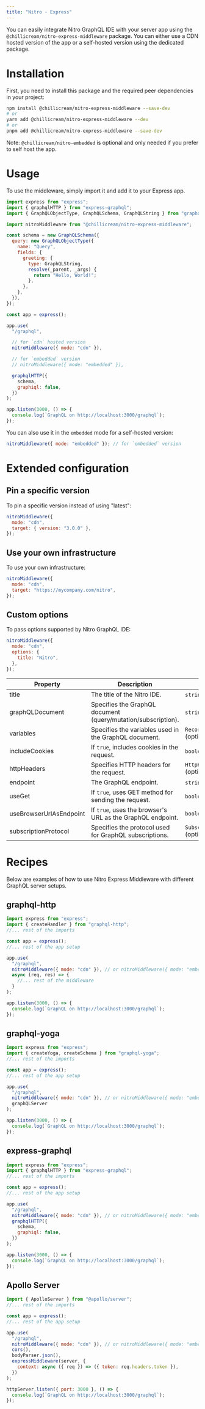 ```yaml
---
title: "Nitro - Express"
---
```


You can easily integrate Nitro GraphQL IDE with your server app using the `@chillicream/nitro-express-middleware` package.
You can either use a CDN hosted version of the app or a self-hosted version using the dedicated package.

# Installation

First, you need to install this package and the required peer dependencies in your project:

```bash
npm install @chillicream/nitro-express-middleware --save-dev
# or
yarn add @chillicream/nitro-express-middleware --dev
# or
pnpm add @chillicream/nitro-express-middleware --save-dev
```

Note: `@chillicream/nitro-embedded` is optional and only needed if you prefer to self host the app.

# Usage

To use the middleware, simply import it and add it to your Express app.

```javascript
import express from "express";
import { graphqlHTTP } from "express-graphql";
import { GraphQLObjectType, GraphQLSchema, GraphQLString } from "graphql";

import nitroMiddleware from "@chillicream/nitro-express-middleware";

const schema = new GraphQLSchema({
  query: new GraphQLObjectType({
    name: "Query",
    fields: {
      greeting: {
        type: GraphQLString,
        resolve(_parent, _args) {
          return "Hello, World!";
        },
      },
    },
  }),
});

const app = express();

app.use(
  "/graphql",

  // for `cdn` hosted version
  nitroMiddleware({ mode: "cdn" }),

  // for `embedded` version
  // nitroMiddleware({ mode: "embedded" }),

  graphqlHTTP({
    schema,
    graphiql: false,
  })
);

app.listen(3000, () => {
  console.log(`GraphQL on http://localhost:3000/graphql`);
});
```

You can also use it in the `embedded` mode for a self-hosted version:

```javascript
nitroMiddleware({ mode: "embedded" }); // for `embedded` version
```

# Extended configuration

## Pin a specific version

To pin a specific version instead of using "latest":

```javascript
nitroMiddleware({
  mode: "cdn",
  target: { version: "3.0.0" },
});
```

## Use your own infrastructure

To use your own infrastructure:

```javascript
nitroMiddleware({
  mode: "cdn",
  target: "https://mycompany.com/nitro",
});
```

## Custom options

To pass options supported by Nitro GraphQL IDE:

```javascript
nitroMiddleware({
  mode: "cdn",
  options: {
    title: "Nitro",
  },
});
```

| Property                | Description                                                   | Type                              |
| ----------------------- | ------------------------------------------------------------- | --------------------------------- |
| title                   | The title of the Nitro IDE.                                   | `string` (optional)               |
| graphQLDocument         | Specifies the GraphQL document (query/mutation/subscription). | `string` (optional)               |
| variables               | Specifies the variables used in the GraphQL document.         | `Record<string, any>` (optional)  |
| includeCookies          | If `true`, includes cookies in the request.                   | `boolean` (optional)              |
| httpHeaders             | Specifies HTTP headers for the request.                       | `HttpHeaderDictionary` (optional) |
| endpoint                | The GraphQL endpoint.                                         | `string` (optional)               |
| useGet                  | If `true`, uses GET method for sending the request.           | `boolean` (optional)              |
| useBrowserUrlAsEndpoint | If `true`, uses the browser's URL as the GraphQL endpoint.    | `boolean`                         |
| subscriptionProtocol    | Specifies the protocol used for GraphQL subscriptions.        | `SubscriptionProtocol` (optional) |

# Recipes

Below are examples of how to use Nitro Express Middleware with different GraphQL server setups.

## graphql-http

```javascript
import express from "express";
import { createHandler } from "graphql-http";
//... rest of the imports

const app = express();
//... rest of the app setup

app.use(
  "/graphql",
  nitroMiddleware({ mode: "cdn" }), // or nitroMiddleware({ mode: "embedded" }),
  async (req, res) => {
    //... rest of the middleware
  }
);

app.listen(3000, () => {
  console.log(`GraphQL on http://localhost:3000/graphql`);
});
```

## graphql-yoga

```javascript
import express from "express";
import { createYoga, createSchema } from "graphql-yoga";
//... rest of the imports

const app = express();
//... rest of the app setup

app.use(
  "/graphql",
  nitroMiddleware({ mode: "cdn" }), // or nitroMiddleware({ mode: "embedded" }),
  graphQLServer
);

app.listen(3000, () => {
  console.log(`GraphQL on http://localhost:3000/graphql`);
});
```

## express-graphql

```javascript
import express from "express";
import { graphqlHTTP } from "express-graphql";
//... rest of the imports

const app = express();
//... rest of the app setup

app.use(
  "/graphql",
  nitroMiddleware({ mode: "cdn" }), // or nitroMiddleware({ mode: "embedded" }),
  graphqlHTTP({
    schema,
    graphiql: false,
  })
);

app.listen(3000, () => {
  console.log(`GraphQL on http://localhost:3000/graphql`);
});
```

## Apollo Server

```javascript
import { ApolloServer } from "@apollo/server";
//... rest of the imports

const app = express();
//... rest of the app setup

app.use(
  "/graphql",
  nitroMiddleware({ mode: "cdn" }), // or nitroMiddleware({ mode: "embedded" }),
  cors(),
  bodyParser.json(),
  expressMiddleware(server, {
    context: async ({ req }) => ({ token: req.headers.token }),
  })
);

httpServer.listen({ port: 3000 }, () => {
  console.log(`GraphQL on http://localhost:3000/graphql`);
});
```
